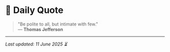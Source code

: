 # 📜 Daily Quote

> "Be polite to all, but intimate with few."  
> — **Thomas Jefferson**

---

_Last updated: 11 June 2025 ⏳_
